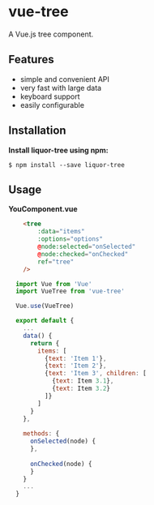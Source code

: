 # vue-tree

A Vue.js tree component.


## Features
* simple and convenient API
* very fast with large data
* keyboard support
* easily configurable

## Installation
**Install liquor-tree using npm:**

```shell
$ npm install --save liquor-tree
```

## Usage

**YouComponent.vue**

```html
    <tree
        :data="items"
        :options="options"
        @node:selected="onSelected"
        @node:checked="onChecked"
        ref="tree"
    />
```
```javascript
  import Vue from 'Vue'
  import VueTree from 'vue-tree'

  Vue.use(VueTree)

  export default {
    ...
    data() {
      return {
        items: [
          {text: 'Item 1'},
          {text: 'Item 2'},
          {text: 'Item 3', children: [
            {text: Item 3.1},
            {text: Item 3.2}
          ]}
        ]
      }
    },
    
    methods: {
      onSelected(node) {
      },
      
      onChecked(node) {
      }
    }
    ...
  }
```

